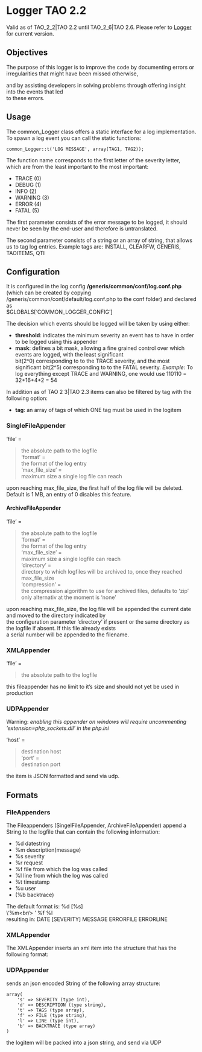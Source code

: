 <!--
parent: Logger
created_at: '2015-10-28 13:26:22'
updated_at: '2015-10-28 13:26:22'
authors:
    - 'Joel Bout'
tags:
    - Logger
-->

Logger TAO 2.2
==============

Valid as of TAO_2_2|TAO 2.2 until TAO_2_6|TAO 2.6. Please refer to [Logger](../documentation-for-core-components/logger.md) for current version.



Objectives
----------

The purpose of this logger is to improve the code by documenting errors or irregularities that might have been missed otherwise,<br/>

and by assisting developers in solving problems through offering insight into the events that led\
to these errors.

Usage
-----

The common_Logger class offers a static interface for a log implementation. To spawn a log event you can call the static functions:

    common_Logger::t('LOG MESSAGE', array(TAG1, TAG2));

The function name corresponds to the first letter of the severity letter, which are from the least important to the most important:

-   TRACE (0)
-   DEBUG (1)
-   INFO (2)
-   WARNING (3)
-   ERROR (4)
-   FATAL (5)

The first parameter consists of the error message to be logged, it should never be seen by the end-user and therefore is untranslated.

The second parameter consists of a string or an array of string, that allows us to tag log entries. Example tags are: INSTALL, CLEARFW, GENERIS, TAOITEMS, QTI

Configuration
-------------

It is configured in the log config **/generis/common/conf/log.conf.php** (which can be created by copying /generis/common/conf/default/log.conf.php to the conf folder) and declared as <br/>
$GLOBALS[‘COMMON_LOGGER_CONFIG’]

The decision which events should be logged will be taken by using either:

-   **threshold**: indicates the minimum severity an event has to have in order to be logged using this appender
-   **mask**: defines a bit mask, allowing a fine grained control over which events are logged, with the least significant\
    bit(2\^0) corresponding to to the TRACE severity, and the most significant bit(2\^5) corresponding to to the FATAL severity.
    *Example*: To log everything except TRACE and WARNING, one would use 110110 = 32+16+4+2 = 54

In addition as of TAO 2 3|TAO 2.3 items can also be filtered by tag with the following option:

-   **tag**: an array of tags of which ONE tag must be used in the logitem

### SingleFileAppender

‘file’ =<br/>
> the absolute path to the logfile\
‘format’ =<br/>
> the format of the log entry\
‘max_file_size’ =<br/>
> maximum size a single log file can reach

upon reaching max_file_size, the first half of the log file will be deleted. Default is 1 MB, an entry of 0 disables this feature.

#### ArchiveFileAppender

‘file’ =<br/>
> the absolute path to the logfile\
‘format’ =<br/>
> the format of the log entry\
‘max_file_size’ =<br/>
> maximum size a single logfile can reach\
‘directory’ =<br/>
> directory to which logfiles will be archived to, once they reached max_file_size\
‘compression’ =<br/>
> the compression algorithm to use for archived files, defaults to ‘zip’ only alternativ at the moment is ‘none’

upon reaching max_file_size, the log file will be appended the current date and moved to the directory indicated by\
the configuration parameter ‘directory’ if present or the same directory as the logfile if absent. If this file already exists\
a serial number will be appended to the filename.

### XMLAppender

‘file’ =<br/>
> the absolute path to the logfile

this fileappender has no limit to it’s size and should not yet be used in production

### UDPAppender

Warning: *enabling this appender on windows will require uncommenting ’extension=php_sockets.dll’ in the php.ini*

‘host’ =<br/>
> destination host\
‘port’ =<br/>
> destination port

the item is JSON formatted and send via udp.

Formats
-------

### FileAppenders

The Fileappenders (SingelFileAppender, ArchiveFileAppender) append a String to the logfile that can contain the following information:

-   %d datestring
-   %m description(message)
-   %s severity
-   %r request
-   %f file from which the log was called
-   %l line from which the log was called
-   %t timestamp
-   %u user
-   (%b backtrace)

The default format is: %d [%s] <br/>
\‘%m\<br/>
’ %f %l\
resulting in: DATE [SEVERITY] MESSAGE ERRORFILE ERRORLINE

### XMLAppender

The XMLAppender inserts an xml item into the structure that has the following format:













### UDPAppender

sends an json encoded String of the following array structure:

    array(
        's' => SEVERITY (type int),
        'd' => DESCRIPTION (type string),
        't' => TAGS (type array),
        'f' => FILE (type string),
        'l' => LINE (type int),
        'b' => BACKTRACE (type array)
    )

the logitem will be packed into a json string, and send via UDP


